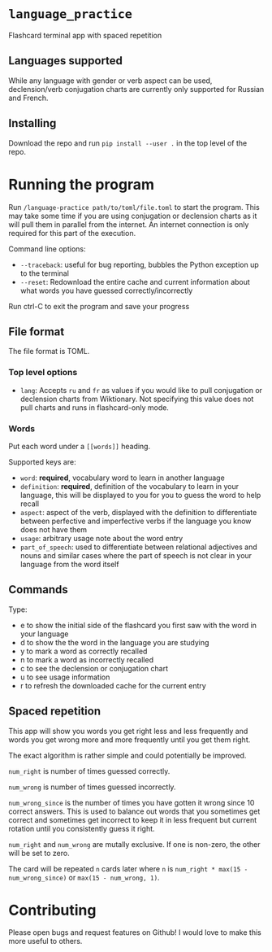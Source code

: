 # `language_practice`

Flashcard terminal app with spaced repetition

## Languages supported

While any language with gender or verb aspect can be used, declension/verb conjugation
charts are currently only supported for Russian and French.

## Installing

Download the repo and run `pip install --user .` in the top level of the repo.

# Running the program

Run `/language-practice path/to/toml/file.toml` to start the program. This may take
some time if you are using conjugation or declension charts as it will pull them in
parallel from the internet. An internet connection is only required for this part
of the execution.

Command line options:
* `--traceback`: useful for bug reporting, bubbles the Python exception up to the
terminal
* `--reset`: Redownload the entire cache and current information about what words you
have guessed correctly/incorrectly

Run ctrl-C to exit the program and save your progress

## File format

The file format is TOML. 

### Top level options

* `lang`: Accepts `ru` and `fr` as values if you would like to pull conjugation or
declension charts from Wiktionary. Not specifying this value does not pull charts
and runs in flashcard-only mode.

### Words

Put each word under a `[[words]]` heading.

Supported keys are:
* `word`: **required**, vocabulary word to learn in another language
* `definition`: **required**, definition of the vocabulary to learn in your language,
this will be displayed to you for you to guess the word to help recall
* `aspect`: aspect of the verb, displayed with the definition to differentiate between
perfective and imperfective verbs if the language you know does not have them
* `usage`: arbitrary usage note about the word entry
* `part_of_speech`: used to differentiate between relational adjectives and nouns and
similar cases where the part of speech is not clear in your language from the word
itself

## Commands

Type:

* e to show the initial side of the flashcard you first saw with the word in your
language
* d to show the the word in the language you are studying
* y to mark a word as correctly recalled
* n to mark a word as incorrectly recalled
* c to see the declension or conjugation chart 
* u to see usage information
* r to refresh the downloaded cache for the current entry

## Spaced repetition

This app will show you words you get right less and less frequently and words you get
wrong more and more frequently until you get them right.

The exact algorithm is rather simple and could potentially be improved.

`num_right` is number of times guessed correctly.

`num_wrong` is number of times guessed incorrectly.

`num_wrong_since` is the number of times you have gotten it wrong since 10 correct
answers. This is used to balance out words that you sometimes get correct and sometimes
get incorrect to keep it in less frequent but current rotation until you consistently
guess it right.

`num_right` and `num_wrong` are mutally exclusive. If one is non-zero, the other will
be set to zero.

The card will be repeated `n` cards later where `n` is
`num_right * max(15 - num_wrong_since)` or `max(15 - num_wrong, 1)`.

# Contributing

Please open bugs and request features on Github! I would love to make this more useful
to others.
